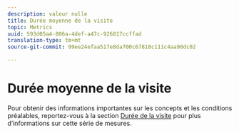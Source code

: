 ```yaml
---
description: valeur nulle
title: Durée moyenne de la visite
topic: Metrics
uuid: 593d05a4-806a-4def-a47c-926817ccffad
translation-type: tm+mt
source-git-commit: 99ee24efaa517e8da700c67818c111c4aa90dc02

---
```



# Durée moyenne de la visite

Pour obtenir des informations importantes sur les concepts et les conditions préalables, reportez-vous à la section [Durée de la visite](/help/components/c-variables/c-metrics/metrics-time-spent.md) pour plus d’informations sur cette série de mesures.
